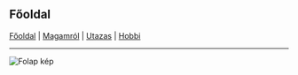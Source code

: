 ## Főoldal


[Főoldal](http://mcsakanyi.github.io) | [Magamról](https://github.com/mcsakanyi/mcsakanyi.github.io.git/magmarol.md) | [Utazas](http://google.com) | [Hobbi](http://google.com)
<hr>

![Folap kép](https://tankshop.hu/wp-content/uploads/2018/07/tankcsapda-logo-footer.jpg)


